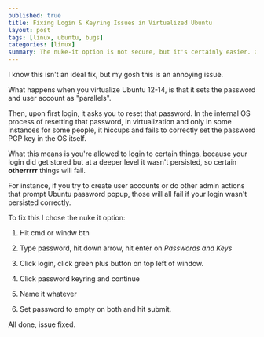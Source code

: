 ```yaml
---
published: true
title: Fixing Login & Keyring Issues in Virtualized Ubuntu
layout: post
tags: [linux, ubuntu, bugs]
categories: [linux]
summary: The nuke-it option is not secure, but it's certainly easier. 😍
---
```

I know this isn't an ideal fix, but my gosh this is an annoying issue.

What happens when you virtualize Ubuntu 12-14, is that it sets the password and user account as "parallels". 

Then, upon first login, it asks you to reset that password. In the internal OS process of resetting that password, in virtualization and only in some instances for some people, it hiccups and fails to correctly set the password PGP key in the OS itself. 

What this means is you're allowed to login to certain things, because your login did get stored but at a deeper level it wasn't persisted, so certain **otherrrrr** things will fail. 

For instance, if you try to create user accounts or do other admin actions that prompt Ubuntu password popup, those will all fail if your login wasn't persisted correctly.

To fix this I chose the nuke it option:

1. Hit cmd or windw btn

2. Type password, hit down arrow, hit enter on _Passwords and Keys_

3. Click login, click green plus button on top left of window.

4. Click password keyring and continue

5. Name it whatever

6. Set password to empty on both and hit submit.

All done, issue fixed. 
